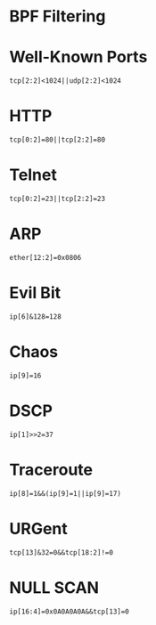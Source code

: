 # BPF Filtering

# Well-Known Ports
```
tcp[2:2]<1024||udp[2:2]<1024
```

# HTTP
```
tcp[0:2]=80||tcp[2:2]=80
```

# Telnet
```
tcp[0:2]=23||tcp[2:2]=23
```

# ARP
```
ether[12:2]=0x0806
```

# Evil Bit
```
ip[6]&128=128
```

# Chaos
```
ip[9]=16
```

# DSCP
```
ip[1]>>2=37
```

# Traceroute
```
ip[8]=1&&(ip[9]=1||ip[9]=17)
```

# URGent
```
tcp[13]&32=0&&tcp[18:2]!=0
```

# NULL SCAN
```
ip[16:4]=0x0A0A0A0A&&tcp[13]=0
```
